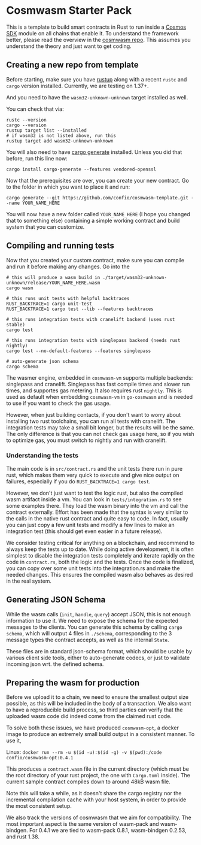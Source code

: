 # Cosmwasm Starter Pack

This is a template to build smart contracts in Rust to run inside a 
[Cosmos SDK](https://github.com/cosmos/cosmos-sdk) module on all chains that enable it.
To understand the framework better, please read the overview in the
[cosmwasm repo](https://github.com/confio/cosmwasm/blob/master/README.md).
This assumes you understand the theory and just want to get coding.

## Creating a new repo from template

Before starting, make sure you have [rustup](https://rustup.rs/) along with a recent `rustc` and `cargo` 
version installed. Currently, we are testing on 1.37+. 
 
And you need to have the `wasm32-unknown-unknown` target installed as well.

You can check that via:

```shell script
rustc --version
cargo --version
rustup target list --installed
# if wasm32 is not listed above, run this
rustup target add wasm32-unknown-unknown
```

You will also need to have 
[cargo generate](https://github.com/ashleygwilliams/cargo-generate) installed.
Unless you did that before, run this line now:

```shell script
cargo install cargo-generate --features vendored-openssl
```

Now that the prerequisites are over, you can create your new contract.
Go to the folder in which you want to place it and run:

```shell script
cargo generate --git https://github.com/confio/cosmwasm-template.git --name YOUR_NAME_HERE
```

You will now have a new folder called `YOUR_NAME_HERE` (I hope you changed that to something else)
containing a simple working contract and build system that you can customize.

## Compiling and running tests

Now that you created your custom contract, make sure you can compile and run it before
making any changes. Go into the 

```shell script
# this will produce a wasm build in ./target/wasm32-unknown-unknown/release/YOUR_NAME_HERE.wasm
cargo wasm

# this runs unit tests with helpful backtraces
RUST_BACKTRACE=1 cargo unit-test
RUST_BACKTRACE=1 cargo test --lib --features backtraces

# this runs integration tests with cranelift backend (uses rust stable)
cargo test

# this runs integration tests with singlepass backend (needs rust nightly)
cargo test --no-default-features --features singlepass

# auto-generate json schema
cargo schema
```

The wasmer engine, embedded in `cosmwasm-vm` supports multiple backends: 
singlepass and cranelift. Singlepass has fast compile times and slower run times,
and supportes gas metering. It also requires rust `nightly`. This is used as default
when embedding `cosmwasm-vm` in `go-cosmwasm` and is needed to use if you want to
check the gas usage. 

However, when just building contacts, if you don't want to worry about installing
two rust toolchains, you can run all tests with cranelift. The integration tests
may take a small bit longer, but the results will be the same. The only difference 
is that you can not check gas usage here, so if you wish to optimize gas, you must
switch to nightly and run with cranelift.

### Understanding the tests

The main code is in `src/contract.rs` and the unit tests there run in pure rust,
which makes them very quick to execute and give nice output on failures, especially
if you do `RUST_BACKTRACE=1 cargo test`.

However, we don't just want to test the logic rust, but also the compiled wasm artifact 
inside a vm. You can look in `tests/integration.rs` to see some examples there. They
load the wasm binary into the vm and call the contract externally. Effort has been
made that the syntax is very similar to the calls in the native rust contract and
quite easy to code. In fact, usually you can just copy a few unit tests and modify
a few lines to make an integration test (this should get even easier in a future release).

We consider testing critical for anything on a blockchain, and recommend to always keep
the tests up to date. While doing active development, it is often simplest to disable
the integration tests completely and iterate rapidly on the code in `contract.rs`,
both the logic and the tests. Once the code is finalized, you can copy over some unit
tests into the integration.rs and make the needed changes. This ensures the compiled
wasm also behaves as desired in the real system.

## Generating JSON Schema

While the wasm calls (`init`, `handle`, `query`) accept JSON, this is not enough
information to use it. We need to expose the schema for the expected messages to the
clients. You can generate this schema by calling `cargo schema`, which will output
4 files in `./schema`, corresponding to the 3 message types the contract accepts,
as well as the internal `State`.

These files are in standard json-schema format, which should be usable by various
client side tools, either to auto-generate codecs, or just to validate incoming
json wrt. the defined schema.

## Preparing the wasm for production

Before we upload it to a chain, we need to ensure the smallest output size possible,
as this will be included in the body of a transaction. We also want to have a
reproducible build process, so third parties can verify that the uploaded wasm
code did indeed come from the claimed rust code.

To solve both these issues, we have produced `cosmwasm-opt`, a docker image to
produce an extremely small build output in a consistent manner. To use it,

Linux: `docker run --rm -u $(id -u):$(id -g) -v $(pwd):/code confio/cosmwasm-opt:0.4.1`

This produces a `contract.wasm` file in the current directory (which must be the root
directory of your rust project, the one with `Cargo.toml` inside). The current sample
contract compiles down to around 48kB wasm file.

Note this will take a while, as it doesn't share the cargo registry nor the incremental
compilation cache with your host system, in order to provide the most consistent setup.

We also track the versions of cosmwasm that we aim for compatibility. The most important
aspect is the same version of wasm-pack and wasm-bindgen. For 0.4.1 we are tied to
wasm-pack 0.8.1, wasm-bindgen 0.2.53, and rust 1.38.